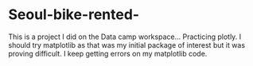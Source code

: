 # Seoul-bike-rented-
This is a project I did on the Data camp workspace... Practicing plotly. I should try matplotlib as that was my initial package of interest but it was proving difficult.
I keep getting errors on my matplotlib code. 
